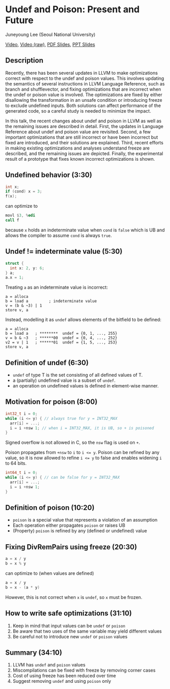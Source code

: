 # Undef and Poison: Present and Future

Juneyoung Lee (Seoul National University)

[Video](https://www.youtube.com/watch?v=ZMaZH3YYJqY),
[Video (raw)](https://www.youtube.com/watch?v=_APJ4PtF0sk),
[PDF Slides](https://llvm.org/devmtg/2020-09/slides/Lee-UndefPoison.pdf),
[PPT Slides](https://llvm.org/devmtg/2020-09/slides/Lee-UndefPoison.pptx)

## Description

Recently, there has been several updates in LLVM to make optimizations
correct with respect to the undef and poison values. This involves
updating the semantics of several instructions in LLVM Language
Reference, such as branch and shufflevector, and fixing optimizations
that are incorrect when the undef or poison value is involved. The
optimizations are fixed by either disallowing the transformation in an
unsafe condition or introducing freeze to exclude undefined inputs. Both
solutions can affect performance of the generated code, so a careful
study is needed to minimize the impact.

In this talk, the recent changes about undef and poison in LLVM as well
as the remaining issues are described in detail. First, the updates in
Language Reference about undef and poison value are revisited. Second, a
few important optimizations that are still incorrect or have been
incorrect but fixed are introduced, and their solutions are explained.
Third, recent efforts in making existing optimizations and analyses
understand freeze are described, and the remaining issues are depicted.
Finally, the experimental result of a prototype that fixes known
incorrect optimizations is shown.

## Undefined behavior (3:30)

```c
int x;
if (cond) x = 3;
f(x);
```

can optimize to

```asm
movl $3, %edi
call f
```

because `x` holds an indeterminate value when `cond` is `false` which is
UB and allows the compiler to assume `cond` is always `true`.

## Undef != indeterminate value (5:30)

```c
struct {
  int x: 2, y: 6;
} a;
a.x = 1;
```

Treating `a` as an indeterminate value is incorrect:

```
a = alloca
b = load a         ; indeterminate value
v = (b & ~3) | 1
store v, a
```

Instead, modelling it as `undef` allows elements of the bitfield to be
defined:

```
a = alloca
b = load a   ; ********  undef = {0, 1, ..., 255}
v = b & ~3   ; ******00  undef = {0, 4, ..., 252}
v2 = v | 1   ; ******01  undef = {1, 5, ..., 253}
store v, a
```

## Definition of undef (6:30)

- `undef` of type T is the set consisting of all defined values of T.
- a (partially) undefined value is a subset of `undef`.
- an operation on undefined values is defined in element-wise manner.

## Motivation for poison (8:00)

```c
int32_t i = 0;
while (i <= y) { // always true for y = INT32_MAX
  arr[i] = ...;
  i = i +nsw 1; // when i = INT32_MAX, it is UB, so + is poisoned
}
```

Signed overflow is not allowed in C, so the `nsw` flag is used on `+`.

Poison propagates from `+nsw` to `i` to `i <= y`. Poison can be refined
by any value, so it is now allowed to refine `i <= y` to false and
enables widening `i` to 64 bits.

```c
int64_t i = 0;
while (i <= y) { // can be false for y = INT32_MAX
  arr[i] = ...;
  i = i +nsw 1;
}
```

## Definition of poison (10:20)

- `poison` is a special value that represents a violation of an assumption
- Each operation either propagates `poison` or raises UB
- (Property) `poison` is refined by any (defined or undefined) value

## Fixing DivRemPairs using freeze (20:30)

```c
a = x / y
b = x % y
```

can optimize to (when values are defined)

```c
a = x / y
b = x - (a * y)
```

However, this is not correct when `x` is `undef`, so `x` must be frozen.

## How to write safe optimizations (31:10)

1. Keep in mind that input values can be `undef` or `poison`
2. Be aware that two uses of the same variable may yield different
   values
3. Be careful not to introduce new `undef` or `poison` values

## Summary (34:10)

1. LLVM has `undef` and `poison` values
2. Miscompilations can be fixed with freeze by removing corner cases
3. Cost of using freeze has been reduced over time
4. Suggest removing `undef` and using `poison` only
